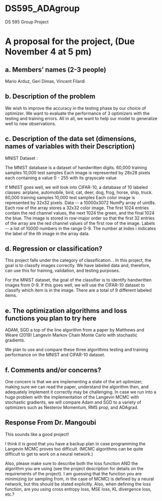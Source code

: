 # DS595_ADAgroup
DS 595 Group Project

# A proposal for the project, (Due November 4 at 5 pm) 
## a. Members’ names (2-3 people) 
Mario Arduz, Geri Dimas, Vincent Filardi
## b. Description of the problem
We wish to improve the accuracy in the testing phase by our choice of optimizer. We want to evaluate the performance of 3 optimizers with the testing and training errors. All in all, we want to help our model to generalize well to new observations.
## c. Description of the data set (dimensions, names of variables with their Description) 
MNIST Dataset :

The MNIST database is a dataset of handwritten digits.
 60,000 training samples
10,000 test samples
 Each image is represented by 28x28 pixels
each containing a value 0 - 255 with its grayscale value

If MNIST goes well, we will look into CIFAR-10, a database of 10 labeled classes: airplane, automobile, bird, cat, deer, dog, frog, horse, ship, truck.
60,000 training samples
10,000 test samples
Each color image is represented by 32x32 pixels.
Data -- a 10000x3072 NumPy array of uint8s. Each row of the array stores a 32x32 color image. The first 1024 entries contain the red channel values, the next 1024 the green, and the final 1024 the blue. The image is stored in row-major order so that the first 32 entries of the array are the red channel values of the first row of the image.
Labels -- a list of 10000 numbers in the range 0-9. The number at index i indicates the label of the ith image in the array data.
## d. Regression or classification? 
This project falls under the category of classification.
. 
In this project, the goal is to classify images correctly. We have labeled data and, therefore, can use this for training, validation, and testing purposes. 

For the MNIST dataset, the goal of the classifier is to identify handwritten images from 0-9. If this goes well, we will use the CIFAR-10 dataset to classify which item is in the image. There are a total of 9 different labeled items. 

## e. The optimization algorithms and loss functions you plan to try here 
ADAM, SGD a top of the line algorithm from a paper by Matthews and Weare (2019) Langevin Markov Chain Monte Carlo with stochastic gradients. 

We plan to use and compare these three algorithms testing and training performance on the MNIST and CIFAR-10 dataset. 


## f. Comments and/or concerns?

One concern is that we are implementing a state of the art optimizer; making sure we can read the paper, understand the algorithm then, and adequately implement it correctly may be challenging. 
In case we run into a huge problem with the implementation of the Langevin MCMC with stochastic gradients, we will compare Adam and SGD to a variety of optimizers such as Nesterov Momentum, RMS prop, and ADAgrad.


## Response From Dr. Mangoubi
This sounds like a good project!

I think it is good that you have a backup plan in case programming the Langevin MCMC proves too difficult.  (MCMC algorithms can be quite difficult to get to work on a neural network.)

Also, please make sure to describe both the loss function AND the algorithm you are using (see the project description for details on the requirements of the project).  I am guessing that the function you are minimizing (or sampling from, in the case of MCMC) is defined by a neural network, but this should be stated explicitly.  Also, when defining the loss function, are you using cross entropy loss, MSE loss, KL divergence loss, etc.?
